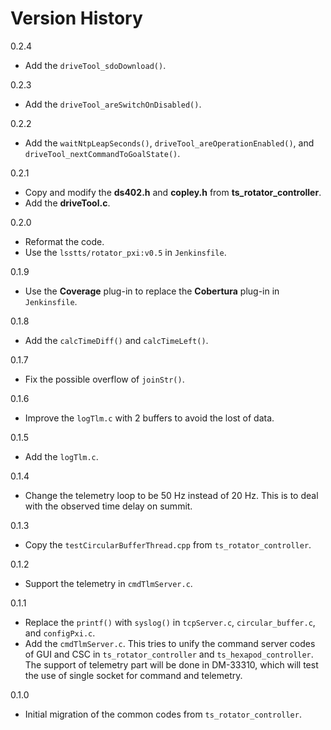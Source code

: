 # Version History

0.2.4

- Add the `driveTool_sdoDownload()`.

0.2.3

- Add the `driveTool_areSwitchOnDisabled()`.

0.2.2

- Add the `waitNtpLeapSeconds()`, `driveTool_areOperationEnabled()`, and `driveTool_nextCommandToGoalState()`.

0.2.1

- Copy and modify the **ds402.h** and **copley.h** from **ts_rotator_controller**.
- Add the **driveTool.c**.

0.2.0

- Reformat the code.
- Use the `lsstts/rotator_pxi:v0.5` in `Jenkinsfile`.

0.1.9

- Use the **Coverage** plug-in to replace the **Cobertura** plug-in in `Jenkinsfile`.

0.1.8

- Add the `calcTimeDiff()` and `calcTimeLeft()`.

0.1.7

- Fix the possible overflow of `joinStr()`.

0.1.6

- Improve the `logTlm.c` with 2 buffers to avoid the lost of data.

0.1.5

- Add the `logTlm.c`.

0.1.4

- Change the telemetry loop to be 50 Hz instead of 20 Hz.
This is to deal with the observed time delay on summit.

0.1.3

- Copy the `testCircularBufferThread.cpp` from `ts_rotator_controller`.

0.1.2

- Support the telemetry in `cmdTlmServer.c`.

0.1.1

- Replace the `printf()` with `syslog()` in `tcpServer.c`, `circular_buffer.c`, and `configPxi.c`.
- Add the `cmdTlmServer.c`.
This tries to unify the command server codes of GUI and CSC in `ts_rotator_controller` and `ts_hexapod_controller`.
The support of telemetry part will be done in DM-33310, which will test the use of single socket for command and telemetry.

0.1.0

- Initial migration of the common codes from `ts_rotator_controller`.
